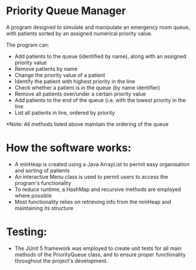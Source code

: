 # Priority Queue Manager
A program designed to simulate and manipulate an emergency room queue, with patients sorted by an assigned numerical priority value.

The program can: 
- Add patients to the queue (identified by name), along with an assigned priority value
- Remove patients by name
- Change the priority value of a patient
- Identify the patient with highest priority in the line
- Check whether a patient is in the queue (by name identifier)
- Remove all patients over/under a certain priority value
- Add patients to the end of the queue (i.e. with the lowest priority in the line
- List all patients in line, ordered by priority

*Note: All methods listed above maintain the ordering of the queue


# How the software works:
- A minHeap is created using a Java ArrayList to permit easy organisation and sorting of patients
- An interactive Menu class is used to permit users to access the program's functionality
- To reduce runtime, a HashMap and recursive methods are employed where possible
- Most functionality relies on retrieving info from the minHeap and maintaining its structure

# Testing: 
- The JUnit 5 framework was employed to create unit tests for all main methods of the PriorityQueue class, and to ensure proper functionality throughout the project's development.


